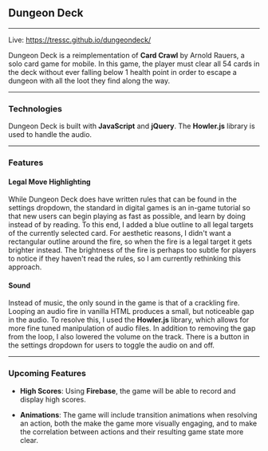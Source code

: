 ## Dungeon Deck
------

Live: https://tressc.github.io/dungeondeck/

Dungeon Deck is a reimplementation of **Card Crawl** by Arnold Rauers, a
solo card game for mobile. In this game, the player must clear all 54 cards in
the deck without ever falling below 1 health point in order to escape a dungeon with all the loot they find along the way.

***

### Technologies

Dungeon Deck is built with **JavaScript** and **jQuery**. The **Howler.js** library is used to handle the audio.

***

### Features

#### Legal Move Highlighting

While Dungeon Deck does have written rules that can be found in the settings
dropdown, the standard in digital games is an in-game tutorial so that new
users can begin playing as fast as possible, and learn by doing instead of by reading. To this end, I added a blue outline to all legal targets of the currently selected card. For aesthetic reasons, I didn't want a rectangular outline around the fire, so when the fire is a legal target it gets brighter instead. The brightness of the fire is perhaps too subtle for players to notice if they haven't read the rules, so I am currently rethinking this approach.

#### Sound

Instead of music, the only sound in the game is that of a crackling fire. Looping an audio fire in vanilla HTML produces a small, but noticeable gap in the audio. To resolve this, I used the **Howler.js** library, which allows for more fine tuned manipulation of audio files. In addition to removing the gap from the loop, I also lowered the volume on the track. There is a button in the settings dropdown for users to toggle the audio on and off.

***

### Upcoming Features

- **High Scores**: Using **Firebase**, the game will be able to record and display high scores.

- **Animations**: The game will include transition animations when resolving an action, both the make the game more visually engaging, and to make the correlation between actions and their resulting game state more clear.
